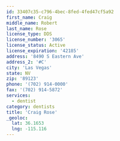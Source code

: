 ```yaml
---
id: 33407c35-c796-4bec-8fed-4fed47cf5a92
first_name: Craig
middle_name: Robert
last_name: Rose
license_type: DDS
license_number: '3065'
license_status: Active
license_expiration: '42185'
address: '8490 S Eastern Ave'
address_2: '#C'
city: 'Las Vegas'
state: NV
zip: '89123'
phone: '(702) 914-0000'
fax: '(702) 914-5872'
services:
  - dentist
category: dentists
title: 'Craig Rose'
_geoloc:
  lat: 36.1653
  lng: -115.116
---
```

